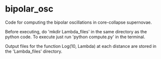 bipolar_osc
===========

Code for computing the bipolar oscillations in core-collapse supernovae.

Before executing, do 'mkdir Lambda_files' in the same directory as the python code.  To execute just run 'python compute.py' in the terminal.

Output files for the function Log(10, Lambda) at each distance are stored in the 'Lambda_files' directory.
